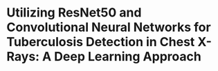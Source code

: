 # Utilizing ResNet50 and Convolutional Neural Networks for Tuberculosis Detection in Chest X-Rays: A Deep Learning Approach
